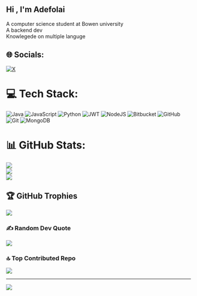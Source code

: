 ## Hi , I'm Adefolai

A computer science student at Bowen university<br/>
A backend dev<br/>
Knowlegede on multiple languge<br/>

## 🌐 Socials:
[![X](https://img.shields.io/badge/X-black.svg?logo=X&logoColor=white)](https://x.com/@Thereal_Satoshi) 

# 💻 Tech Stack:
![Java](https://img.shields.io/badge/java-%23ED8B00.svg?style=for-the-badge&logo=openjdk&logoColor=white) ![JavaScript](https://img.shields.io/badge/javascript-%23323330.svg?style=for-the-badge&logo=javascript&logoColor=%23F7DF1E) ![Python](https://img.shields.io/badge/python-3670A0?style=for-the-badge&logo=python&logoColor=ffdd54) ![JWT](https://img.shields.io/badge/JWT-black?style=for-the-badge&logo=JSON%20web%20tokens) ![NodeJS](https://img.shields.io/badge/node.js-6DA55F?style=for-the-badge&logo=node.js&logoColor=white) ![Bitbucket](https://img.shields.io/badge/bitbucket-%230047B3.svg?style=for-the-badge&logo=bitbucket&logoColor=white) ![GitHub](https://img.shields.io/badge/github-%23121011.svg?style=for-the-badge&logo=github&logoColor=white) ![Git](https://img.shields.io/badge/git-%23F05033.svg?style=for-the-badge&logo=git&logoColor=white) ![MongoDB](https://img.shields.io/badge/MongoDB-%234ea94b.svg?style=for-the-badge&logo=mongodb&logoColor=white)
# 📊 GitHub Stats:
![](https://github-readme-stats.vercel.app/api?username=ADEFOLABI&theme=dark&hide_border=false&include_all_commits=false&count_private=false)<br/>
![](https://nirzak-streak-stats.vercel.app/?user=ADEFOLABI&theme=dark&hide_border=false)<br/>
![](https://github-readme-stats.vercel.app/api/top-langs/?username=ADEFOLABI&theme=dark&hide_border=false&include_all_commits=false&count_private=false&layout=compact)

## 🏆 GitHub Trophies
![](https://github-profile-trophy.vercel.app/?username=ADEFOLABI&theme=radical&no-frame=true&no-bg=false&margin-w=4)

### ✍️ Random Dev Quote
![](https://quotes-github-readme.vercel.app/api?type=horizontal&theme=radical)

### 🔝 Top Contributed Repo
![](https://github-contributor-stats.vercel.app/api?username=ADEFOLABI&limit=5&theme=dark&combine_all_yearly_contributions=true)

---
[![](https://visitcount.itsvg.in/api?id=ADEFOLABI&icon=0&color=0)](https://visitcount.itsvg.in)

<!-- Proudly created with GPRM ( https://gprm.itsvg.in ) -->
